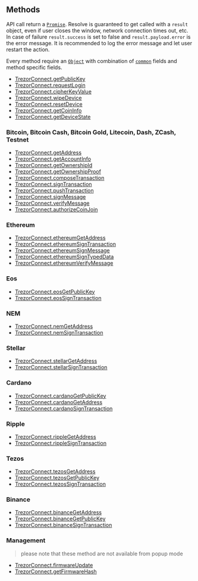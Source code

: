 ## Methods

API call return a [`Promise`](https://developer.mozilla.org/en-US/docs/Web/JavaScript/Reference/Global_Objects/Promise). Resolve is guaranteed to get called
with a `result` object, even if user closes the window, network connection times
out, etc. In case of failure `result.success` is set to false and `result.payload.error` is
the error message. It is recommended to log the error message and let user
restart the action.

Every method require an [`Object`](https://developer.mozilla.org/en-US/docs/Web/JavaScript/Reference/Global_Objects/Object) with combination of [`common`](methods/commonParams.md) fields and method specific fields.

-   [TrezorConnect.getPublicKey](methods/getPublicKey.md)
-   [TrezorConnect.requestLogin](methods/requestLogin.md)
-   [TrezorConnect.cipherKeyValue](methods/cipherKeyValue.md)
-   [TrezorConnect.wipeDevice](methods/wipeDevice.md)
-   [TrezorConnect.resetDevice](methods/resetDevice.md)
-   [TrezorConnect.getCoinInfo](methods/getCoinInfo.md)
-   [TrezorConnect.getDeviceState](methods/getDeviceState.md)

### Bitcoin, Bitcoin Cash, Bitcoin Gold, Litecoin, Dash, ZCash, Testnet

-   [TrezorConnect.getAddress](methods/getAddress.md)
-   [TrezorConnect.getAccountInfo](methods/getAccountInfo.md)
-   [TrezorConnect.getOwnershipId](methods/getOwnershipId.md)
-   [TrezorConnect.getOwnershipProof](methods/getOwnershipProof.md)
-   [TrezorConnect.composeTransaction](methods/composeTransaction.md)
-   [TrezorConnect.signTransaction](methods/signTransaction.md)
-   [TrezorConnect.pushTransaction](methods/pushTransaction.md)
-   [TrezorConnect.signMessage](methods/signMessage.md)
-   [TrezorConnect.verifyMessage](methods/verifyMessage.md)
-   [TrezorConnect.authorizeCoinJoin](methods/authorizeCoinJoin.md)

### Ethereum

-   [TrezorConnect.ethereumGetAddress](methods/ethereumGetAddress.md)
-   [TrezorConnect.ethereumSignTransaction](methods/ethereumSignTransaction.md)
-   [TrezorConnect.ethereumSignMessage](methods/ethereumSignMessage.md)
-   [TrezorConnect.ethereumSignTypedData](methods/ethereumSignTypedData.md)
-   [TrezorConnect.ethereumVerifyMessage](methods/ethereumVerifyMessage.md)

### Eos

-   [TrezorConnect.eosGetPublicKey](methods/eosGetPublicKey.md)
-   [TrezorConnect.eosSignTransaction](methods/eosSignTransaction.md)

### NEM

-   [TrezorConnect.nemGetAddress](methods/nemGetAddress.md)
-   [TrezorConnect.nemSignTransaction](methods/nemSignTransaction.md)

### Stellar

-   [TrezorConnect.stellarGetAddress](methods/stellarGetAddress.md)
-   [TrezorConnect.stellarSignTransaction](methods/stellarSignTransaction.md)

### Cardano

-   [TrezorConnect.cardanoGetPublicKey](methods/cardanoGetPublicKey.md)
-   [TrezorConnect.cardanoGetAddress](methods/cardanoGetAddress.md)
-   [TrezorConnect.cardanoSignTransaction](methods/cardanoSignTransaction.md)

### Ripple

-   [TrezorConnect.rippleGetAddress](methods/rippleGetAddress.md)
-   [TrezorConnect.rippleSignTransaction](methods/rippleSignTransaction.md)

### Tezos

-   [TrezorConnect.tezosGetAddress](methods/tezosGetAddress.md)
-   [TrezorConnect.tezosGetPublicKey](methods/tezosGetPublicKey.md)
-   [TrezorConnect.tezosSignTransaction](methods/tezosSignTransaction.md)

### Binance

-   [TrezorConnect.binanceGetAddress](methods/binanceGetAddress.md)
-   [TrezorConnect.binanceGetPublicKey](methods/binanceGetPublicKey.md)
-   [TrezorConnect.binanceSignTransaction](methods/binanceSignTransaction.md)

### Management

> please note that these method are not available from popup mode

-   [TrezorConnect.firmwareUpdate](methods/firmwareUpdate.md)
-   [TrezorConnect.getFirmwareHash](methods/getFirmwareHash.md)
